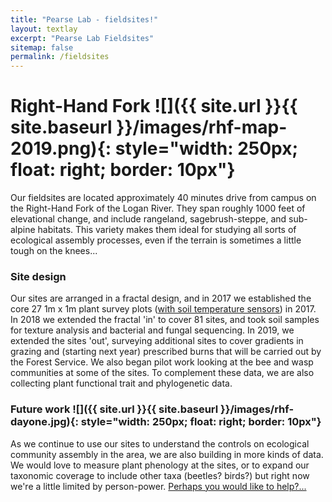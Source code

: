```yaml
---
title: "Pearse Lab - fieldsites!"
layout: textlay
excerpt: "Pearse Lab Fieldsites"
sitemap: false
permalink: /fieldsites
---
```


# Right-Hand Fork ![]({{ site.url }}{{ site.baseurl }}/images/rhf-map-2019.png){: style="width: 250px; float: right; border: 10px"}

Our fieldsites are located approximately 40 minutes drive from campus
on the Right-Hand Fork of the Logan River. They span roughly 1000 feet
of elevational change, and include rangeland, sagebrush-steppe, and
sub-alpine habitats. This variety makes them ideal for studying all
sorts of ecological assembly processes, even if the terrain is
sometimes a little tough on the knees...

### Site design 

Our sites are arranged in a fractal design, and in 2017 we established
the core 27 1m x 1m plant survey plots ([with soil temperature
sensors](https://soiltemp.weebly.com)) in 2017. In 2018 we extended
the fractal 'in' to cover 81 sites, and took soil samples for texture
analysis and bacterial and fungal sequencing. In 2019, we extended the
sites 'out', surveying additional sites to cover gradients in grazing
and (starting next year) prescribed burns that will be carried out by
the Forest Service. We also began pilot work looking at the bee and
wasp communities at some of the sites. To complement these data, we
are also collecting plant functional trait and phylogenetic data.

### Future work ![]({{ site.url }}{{ site.baseurl }}/images/rhf-dayone.jpg){: style="width: 250px; float: right; border: 10px"}

As we continue to use our sites to understand the controls on
ecological community assembly in the area, we are also building in
more kinds of data. We would love to measure plant phenology at the
sites, or to expand our taxonomic coverage to include other taxa
(beetles? birds?) but right now we're a little limited by
person-power. [Perhaps you would like to help?...](/join)
